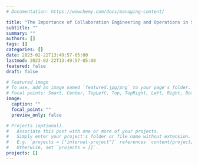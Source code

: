 ```yaml
---
# Documentation: https://wowchemy.com/docs/managing-content/

title: "The Importance of Collaboration Engineering and Operations in Startups"
subtitle: ""
summary: ""
authors: []
tags: []
categories: []
date: 2023-02-22T13:49:57-05:00
lastmod: 2023-02-22T13:49:57-05:00
featured: false
draft: false

# Featured image
# To use, add an image named `featured.jpg/png` to your page's folder.
# Focal points: Smart, Center, TopLeft, Top, TopRight, Left, Right, BottomLeft, Bottom, BottomRight.
image:
  caption: ""
  focal_point: ""
  preview_only: false

# Projects (optional).
#   Associate this post with one or more of your projects.
#   Simply enter your project's folder or file name without extension.
#   E.g. `projects = ["internal-project"]` references `content/project/deep-learning/index.md`.
#   Otherwise, set `projects = []`.
projects: []
---
```

